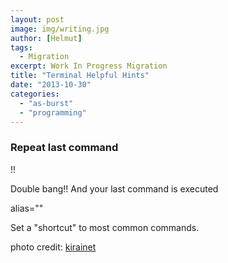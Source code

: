 ```yaml
---
layout: post
image: img/writing.jpg
author: [Helmut]
tags:
  - Migration
excerpt: Work In Progress Migration
title: "Terminal Helpful Hints"
date: "2013-10-30"
categories: 
  - "as-burst"
  - "programming"
---
```


### Repeat last command

!!

Double bang!! And your last command is executed

alias=""

Set a "shortcut" to most common commands.

photo credit: [kirainet](http://www.flickr.com/photos/torek/3280152297/)
